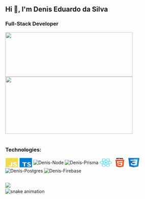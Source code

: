 ## Hi 👋, I'm Denis Eduardo da Silva
### Full-Stack Developer
<div>
  <a href="https://github.com/DenisEdSilva/DenisEdSilva">
  <img height=140 width=400 align="center" src="https://github-readme-stats.vercel.app/api?username=DenisEdSilva&show_icons=true&theme=dark"/>
</a>
<a href="https://github.com/DenisEdSilva/convoychat">
  <img height=180 width=400 align="center" src="https://github-readme-stats.vercel.app/api/top-langs?username=DenisEdSilva&layout=compact&langs_count=8&card_width=320&theme=dark"/>
</a>
</div>

<div style="display: inline-block"><br>
  <h3 align="left">Technologies:</h3>
  <img align="center" alt="Denis-Js" height="30" width="40"
    src="https://raw.githubusercontent.com/devicons/devicon/master/icons/javascript/javascript-plain.svg">
<img align="center" alt="Denis-Ts" height="30" width="40"
    src="https://raw.githubusercontent.com/devicons/devicon/master/icons/typescript/typescript-plain.svg">
<img align="center" alt="Denis-Node" height="30" width="40" 
    src="https://cdn.jsdelivr.net/gh/devicons/devicon@latest/icons/nodejs/nodejs-original.svg">
<img align="center" alt="Denis-Prisma" height="30" width="40" 
    src="https://cdn.jsdelivr.net/gh/devicons/devicon@latest/icons/prisma/prisma-original.svg">
<img align="center" alt="Denis-React" height="30" width="40"
    src="https://raw.githubusercontent.com/devicons/devicon/master/icons/react/react-original.svg">
<img align="center" alt="Denis-HTML5" height="30" width="40"
    src="https://raw.githubusercontent.com/devicons/devicon/master/icons/html5/html5-original-wordmark.svg">
<img align="center" alt="Denis-CSS3" height="30" width="40"
    src="https://raw.githubusercontent.com/devicons/devicon/master/icons/css3/css3-original.svg">
<img align="center" alt="Denis-Postgres" height="30" width="40" 
    src="https://cdn.jsdelivr.net/gh/devicons/devicon@latest/icons/postgresql/postgresql-original.svg">
<img align="center" alt="Denis-Firebase" height="30" width="40" 
    src="https://cdn.jsdelivr.net/gh/devicons/devicon@latest/icons/firebase/firebase-original.svg">
</div>



##

<div>
  <a href="https://www.linkedin.com/in/denis-eduardo-da-silva-37a344185" target="_blank"><img src="https://img.shields.io/badge/-LinkedIn-%230077B5?style=for-the-badge&logo=linkedin&logoColor=white" target="_blank"></a> 
</div>

<picture>
  <source media="(prefers-color-scheme: dark)" srcset="https://raw.githubusercontent.com/DenisEdSilva/DenisEdSilva/output/github-contribution-grid-snake-dark.svg">
  <source media="(prefers-color-scheme: light)" srcset="https://raw.githubusercontent.com/DenisEdSilva/DenisEdSilva/output/github-contribution-grid-snake.svg">
  <img alt="snake animation" src="https://raw.githubusercontent.com/DenisEdSilva/DenisEdSilva/output/github-contribution-grid-snake.svg">
</picture>
